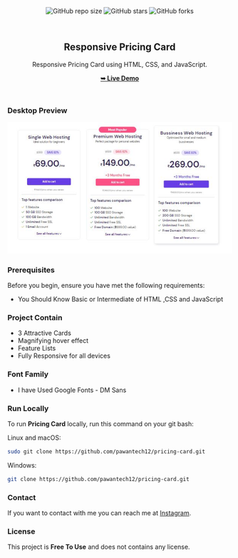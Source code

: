<div align="center">
  
  ![GitHub repo size](https://img.shields.io/github/repo-size/pawantech12/pricing-card)
  ![GitHub stars](https://img.shields.io/github/stars/pawantech12/pricing-card?style=social)
  ![GitHub forks](https://img.shields.io/github/forks/pawantech12/pricing-card?style=social)

  <br />

  <h2 align="center">Responsive Pricing Card</h2>

  Responsive Pricing Card using HTML, CSS, and JavaScript.

  <a href="https://pawantech12.github.io/pricing-card/"><strong>➥ Live Demo</strong></a>

</div>

<br />

### Desktop Preview

![Pricing Card Desktop Demo](./preview.JPG)

### Prerequisites

Before you begin, ensure you have met the following requirements:

* You Should Know Basic or Intermediate of HTML ,CSS and JavaScript

### Project Contain

* 3 Attractive Cards
* Magnifying hover effect
* Feature Lists
* Fully Responsive for all devices

### Font Family
 
 * I have Used Google Fonts - DM Sans

### Run Locally

To run **Pricing Card** locally, run this command on your git bash:

Linux and macOS:

```bash
sudo git clone https://github.com/pawantech12/pricing-card.git
```

Windows:

```bash
git clone https://github.com/pawantech12/pricing-card.git
```

### Contact

If you want to contact with me you can reach me at [Instagram](https://www.instagram.com/codewithpawan/).

### License

This project is **Free To Use** and does not contains any license.
